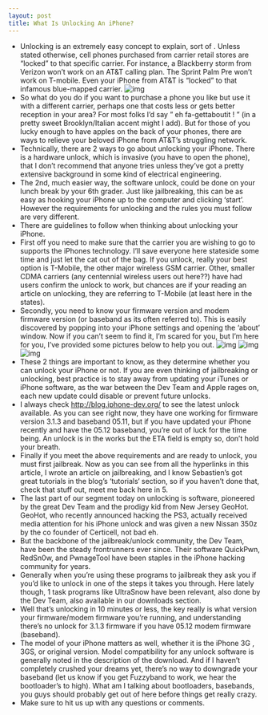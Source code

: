 ```yaml
---
layout: post
title: What Is Unlocking An iPhone?
---
```

* Unlocking is an extremely easy concept to explain, sort of . Unless stated otherwise, cell phones purchased from carrier retail stores are “locked” to that specific carrier. For instance, a Blackberry storm from Verizon won’t work on an AT&T calling plan. The Sprint Palm Pre won’t work on T-mobile. Even your iPhone from AT&T is “locked” to that infamous blue-mapped carrier.
![img](http://farm4.static.flickr.com/3296/2938805598_6799055f1a_m.jpg)
* So what do you do if you want to purchase a phone you like but use it with a different carrier, perhaps one that costs less or gets better reception in your area? For most folks I’d say ” eh fa-gettaboutit ! ” (in a pretty sweet Brooklyn/Italian accent might I add). But for those of you lucky enough to have apples on the back of your phones, there are ways to relieve your beloved iPhone from AT&T’s struggling network.
* Technically, there are 2 ways to go about unlocking your iPhone. There is a hardware unlock, which is invasive (you have to open the phone), that I don’t recommend that anyone tries unless they’ve got a pretty extensive background in some kind of electrical engineering.
* The 2nd, much easier way, the software unlock, could be done on your lunch break by your 6th grader. Just like jailbreaking, this can be as easy as hooking your iPhone up to the computer and clicking ‘start’. However the requirements for unlocking and the rules you must follow are very different.
* There are guidelines to follow when thinking about unlocking your iPhone.
* First off you need to make sure that the carrier you are wishing to go to supports the iPhones technology. I’ll save everyone here stateside some time and just let the cat out of the bag. If you unlock, really your best option is T-Mobile, the other major wireless GSM carrier. Other, smaller CDMA carriers (any centennial wireless users out here??) have had users confirm the unlock to work, but chances are if your reading an article on unlocking, they are referring to T-Mobile (at least here in the states).
* Secondly, you need to know your firmware version and modem firmware version (or baseband as its often referred to). This is easily discovered by popping into your iPhone settings and opening the ‘about’ window. Now if you can’t seem to find it, I’m scared for you, but I’m here for you, I’ve provided some pictures below to help you out.
![img](http://media.idownloadblog.com/wp-content/uploads/2010/02/photo-2-95x80.jpg)
![img](http://media.idownloadblog.com/wp-content/uploads/2010/02/photo-3-95x80.jpg)
![img](http://media.idownloadblog.com/wp-content/uploads/2010/02/photo-95x80.jpg)
* These 2 things are important to know, as they determine whether you can unlock your iPhone or not. If you are even thinking of jailbreaking or unlocking, best practice is to stay away from updating your iTunes or iPhone software, as the war between the Dev Team and Apple rages on, each new update could disable or prevent future unlocks.
* I always check http://blog.iphone-dev.org/ to see the latest unlock available. As you can see right now, they have one working for firmware version 3.1.3 and baseband 05.11, but if you have updated your iPhone recently and have the 05.12 baseband, you’re out of luck for the time being. An unlock is in the works but the ETA field is empty so, don’t hold your breath.
* Finally if you meet the above requirements and are ready to unlock, you must first jailbreak. Now as you can see from all the hyperlinks in this article, I wrote an article on jailbreaking, and I know Sebastien’s got great tutorials in the blog’s ‘tutorials‘ section, so if you haven’t done that, check that stuff out, meet me back here in 5.
* The last part of our segment today on unlocking is software, pioneered by the great Dev Team and the prodigy kid from New Jersey GeoHot. GeoHot, who recently announced hacking the PS3, actually received media attention for his iPhone unlock and was given a new Nissan 350z by the co founder of Certicell, not bad eh.
* But the backbone of the jailbreak/unlock community, the Dev Team, have been the steady frontrunners ever since. Their software QuickPwn, RedSn0w, and PwnageTool have been staples in the iPhone hacking community for years.
* Generally when you’re using these programs to jailbreak they ask you if you’d like to unlock in one of the steps it takes you through. Here lately though, 1 task programs like UltraSnow have been relevant, also done by the Dev Team, also available in our downloads section.
* Well that’s unlocking in 10 minutes or less, the key really is what version your firmware/modem firmware you’re running, and understanding there’s no unlock for 3.1.3 firmware if you have 05.12 modem firmware (baseband).
* The model of your iPhone matters as well, whether it is the iPhone 3G , 3GS, or original version. Model compatibility for any unlock software is generally noted in the description of the download. And if I haven’t completely crushed your dreams yet, there’s no way to downgrade your baseband (let us know if you get Fuzzyband to work, we hear the bootloader’s to high). What am I talking about bootloaders, basebands, you guys should probably get out of here before things get really crazy.
* Make sure to hit us up with any questions or comments.

